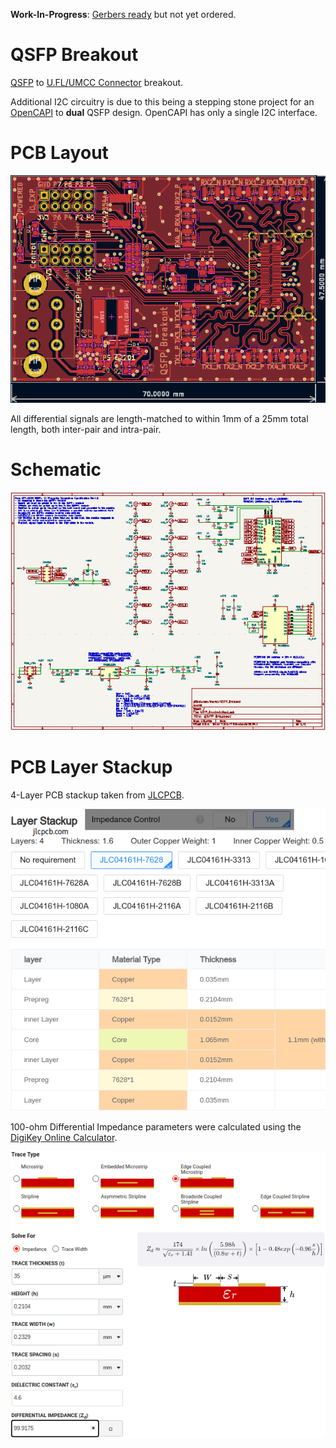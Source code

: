 **Work-In-Progress**: [Gerbers ready](https://github.com/mwrnd/QSFP_Breakout/releases/tag/v0.1-alpha) but not yet ordered.


# QSFP Breakout

[QSFP](https://en.wikipedia.org/wiki/Small_Form-factor_Pluggable#QSFP) to [U.FL/UMCC Connector](https://en.wikipedia.org/wiki/Hirose_U.FL) breakout.

Additional I2C circuitry is due to this being a stepping stone project for an [OpenCAPI](https://files.openpower.foundation/s/xSQPe6ypoakKQdq/download/25Gbps-spec-20171108.pdf) to **dual** QSFP design. OpenCAPI has only a single I2C interface.


# PCB Layout

![QSFP Breakout PCB Layout](img/QSFP_Breakout_PCB_Layout.png)

All differential signals are length-matched to within 1mm of a 25mm total length, both inter-pair and intra-pair.


# Schematic

![QSFP Breakout Schematic](img/QSFP_Breakout_Schematic.png)


# PCB Layer Stackup

4-Layer PCB stackup taken from [JLCPCB](https://jlcpcb.com/capabilities/pcb-capabilities).

![PCB Layer Stackup](img/Layer_Stackup.png)

100-ohm Differential Impedance parameters were calculated using the [DigiKey Online Calculator](https://www.digikey.com/en/resources/conversion-calculators/conversion-calculator-pcb-trace-impedance).

![PCB Differential Impedance Calculation](img/PCB_Impedance_100ohm_0.2329mm_0.2032mm_on_0.21mm_7628.png)


